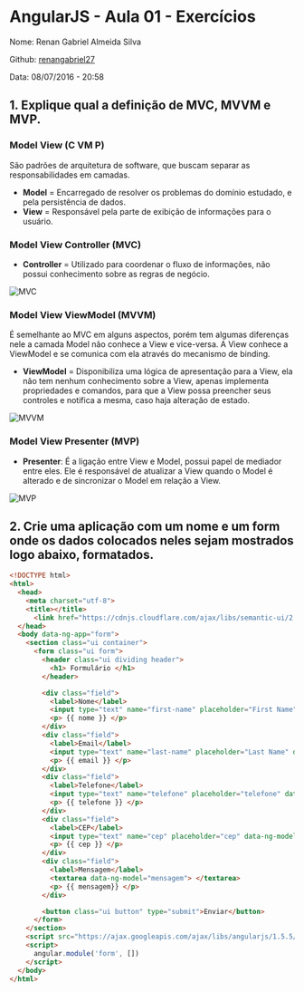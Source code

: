 # AngularJS - Aula 01 - Exercícios

Nome: Renan Gabriel Almeida Silva

Github: [renangabriel27](https://github.com/renangabriel27)

Data: 08/07/2016 - 20:58 

## 1. Explique qual a definição de MVC, MVVM e MVP.

### Model View (C VM P)

São padrões de arquitetura de software, que buscam separar as responsabilidades em camadas.

- **Model** = Encarregado de resolver os problemas do domínio estudado, e pela persistência de dados.
- **View** = Responsável pela parte de exibição de informações para o usuário.

### Model View Controller (MVC)

- **Controller** = Utilizado para coordenar o fluxo de informações, não possui conhecimento sobre as regras de negócio.

![MVC](https://media-mediatemple.netdna-ssl.com/wp-content/uploads/2015/10/01-mvc-500-opt.png)

### Model View ViewModel (MVVM)

É semelhante ao MVC em alguns aspectos, porém tem algumas diferenças nele a camada Model não conhece a View e vice-versa.
A View conhece a ViewModel e se comunica com ela através do mecanismo de binding.

- **ViewModel** = Disponibiliza uma lógica de apresentação para a View, ela não tem nenhum conhecimento sobre a View,
apenas implementa propriedades e comandos, para que a View possa preencher seus controles e notifica a mesma, caso haja alteração de estado.

![MVVM](http://i.stack.imgur.com/Swv8V.png)

### Model View Presenter (MVP)

- **Presenter**: É a ligação entre View e Model, possui papel de mediador entre eles. Ele é responsável de atualizar a
View quando o Model é alterado e de sincronizar o Model em relação a View.

![MVP](https://cdn-images-1.medium.com/max/800/1*iMuc9jbaouP8N751hg6-Qw.png)

## 2. Crie uma aplicação com um nome e um form onde os dados colocados neles sejam mostrados logo abaixo, formatados.

```html
<!DOCTYPE html>
<html>
  <head>
    <meta charset="utf-8">
    <title></title>
      <link href="https://cdnjs.cloudflare.com/ajax/libs/semantic-ui/2.1.8/semantic.min.css" rel="stylesheet">
  </head>
  <body data-ng-app="form">
    <section class="ui container">
      <form class="ui form">
        <header class="ui dividing header">
          <h1> Formulário </h1>
        </header>

        <div class="field">
          <label>Nome</label>
          <input type="text" name="first-name" placeholder="First Name" data-ng-model="nome">
          <p> {{ nome }} </p>
        </div>
        <div class="field">
          <label>Email</label>
          <input type="text" name="last-name" placeholder="Last Name" data-ng-model="email">
          <p> {{ email }} </p>
        </div>
        <div class="field">
          <label>Telefone</label>
          <input type="text" name="telefone" placeholder="telefone" data-ng-model="telefone">
          <p> {{ telefone }} </p>
        </div>
        <div class="field">
          <label>CEP</label>
          <input type="text" name="cep" placeholder="cep" data-ng-model="cep">
          <p> {{ cep }} </p>
        </div>
        <div class="field">
          <label>Mensagem</label>
          <textarea data-ng-model="mensagem"> </textarea>
          <p> {{ mensagem}} </p>
        </div>

        <button class="ui button" type="submit">Enviar</button>
      </form>
    </section>
    <script src="https://ajax.googleapis.com/ajax/libs/angularjs/1.5.5/angular.min.js"></script>
    <script>
      angular.module('form', [])
    </script>
  </body>
</html>
```
